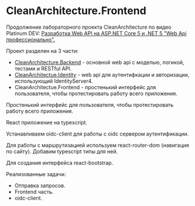# CleanArchitecture.Frontend
Продолжение лабораторного проекта CleanArchitecture по видео Platinum DEV: [Разработка Web API на ASP.NET Core 5 и .NET 5 "Web Api профессионально".](https://www.youtube.com/playlist?list=PLEtg-LdqEKXbpq4RtUp1hxZ6ByGjnvQs4)

Проект разделен на 3 части:
- [CleanArchitecture.Backend](https://github.com/barbado-vl/CleanArchitcture.Backend) - основной web api c моделью, логикой, тестами и RESTful API.
- [CleanArchitectue.Identity](https://github.com/barbado-vl/CleanArchitecture.Identity) - web api для аутентифкации и авторизации, использующий IdentityServer4.
- CleanArchitectue.Frontend - простенький интерфейс для пользователя, чтобы протестировать работу всего приложения.

Простенький интерфейс для пользователя, чтобы протестировать работу всего приложения.

React приложение на typescript.

Устанавливаем oidc-client для работы с oidc сервером аутентификации.

Для работы с маршрутизацией используем react-router-dom (навигация по сайту). Добавим typescript типы для ней.

Для создания интерфейса react-bootstrap.

Реализованные задачи:
- Отправка запросов.
- Frontend часть.
- oidc-client.
